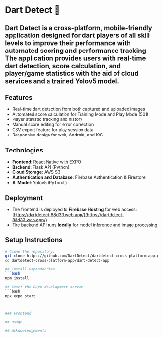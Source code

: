 # Dart Detect 🎯
 Dart Detect is a cross-platform, mobile-friendly application designed for dart players of all skill levels to improve their performance with automated scoring and performance tracking. 
 The application provides users with real-time dart detection, score calculation, and player/game statistics with the aid of cloud services and a trained Yolov5 model.
 ---
 ## Features
 - Real-time dart detection from both captured and uploaded images
 - Automated score calculation for Training Mode and Play Mode (501)
 - Player statistic tracking and history
 - Manual score editing for error correction
 - CSV export feature for play session data
 - Responsive design for web, Android, and IOS
 
 ## Technlogies
 - **Frontend**: React Native with EXPO
 - **Backend**: Flask API (Python)
 - **Cloud Storage**: AWS S3
 - **Authentication and Database**: Firebase Authentication & Firestore
 - **AI Model**: Yolov5 (PyTorch)
 
 ## Deployment
 - The frontend is deployed to **Firebase Hosting** for web access:[https://dartdetect-88d33.web.app/](https://dartdetect-88d33.web.app/)
 - The backend API runs **locally** for model inference and image processing

 ## Setup Instructions
 ```bash
# Clone the repository:
git clone https://github.com/DartDetect/dartdetect-cross-platform-app.git
cd dartdetect-cross-platform-app/dart-detect-app

## Install Dependencies
```bash
npm install

## Start the Expo development server
```bash
npx expo start

 

 ### Frontend 
 
 ## Usage
 
 ## Acknowledgements
 
